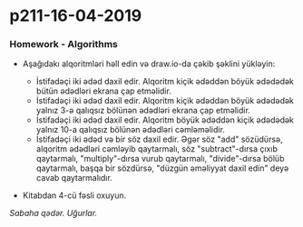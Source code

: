 # p211-16-04-2019

### Homework - Algorithms
- Aşağıdakı alqoritmləri həll edin və draw.io-da çəkib şəklini yükləyin:
  - İstifadəçi iki ədəd daxil edir. Alqoritm kiçik ədəddən böyük ədədədək bütün ədədləri ekrana çap etməlidir.
  - İstifadəçi iki ədəd daxil edir. Alqoritm kiçik ədəddən böyük ədədədək yalnız 3-ə qalıqsız bölünən ədədləri ekrana çap etməlidir.
  - İstifadəçi iki ədəd daxil edir. Alqoritm böyük ədəddən kiçik ədədədək yalnız 10-a qalıqsız bölünən ədədləri cəmləməlidir.
  - İstifadəçi iki ədəd və bir söz daxil edir. Əgər söz "add" sözüdürsə, alqoritm ədədləri cəmləyib qaytarmalı, söz "subtract"-dırsa çıxıb qaytarmalı, "multiply"-dırsa vurub qaytarmalı, "divide"-dırsa bölüb qaytarmalı, başqa bir sözdürsə, "düzgün əməliyyat daxil edin" deyə cavab qaytarmalıdır.
  
- Kitabdan 4-cü fəsli oxuyun.

*Sabaha qədər. Uğurlar.*
